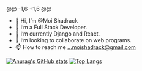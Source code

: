 @@ -1,6 +1,6 @@
- 👋 Hi, I’m @Moi Shadrack
- 👀 I’m a Full Stack Developer.
- 🌱 I’m currently Django and React.
- 💞️ I’m looking to collaborate on web programs.
- 📫 How to reach me ...moishadrack@gmail.com

[![Anurag's GitHub stats](https://github-readme-stats.vercel.app/api?username=12moi&show_icons=true&theme=radical)](https://github.com/12moi/github-readme-stats)
[![Top Langs](https://github-readme-stats.vercel.app/api/top-langs/?username=12moi&theme=radical)](https://github.com/12moi/github-readme-stats)
<!---
12moi/12moi is a ✨ special ✨ repository because its `README.md` (this file) appears on your GitHub profile.
You can click the Preview link to take a look at your changes.
--->
